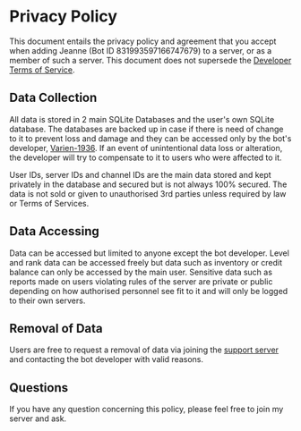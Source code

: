 # Privacy Policy

This document entails the privacy policy and agreement that you accept when adding Jeanne (Bot ID 831993597166747679) to a server, or as a member of such a server. This document does not supersede the [Developer Terms of Service](https://discordapp.com/developers/docs/legal).

## Data Collection

All data is stored in 2 main SQLite Databases and the user's own SQLite database. The databases are backed up in case if there is need of change to it to prevent loss and damage and they can be accessed only by the bot's developer, [Varien-1936](https://github.com/Varien-1936). If an event of unintentional data loss or alteration, the developer will try to compensate to it to users who were affected to it.

User IDs, server IDs and channel IDs are the main data stored and kept privately in the database and secured but is not always 100% secured. The data is not sold or given to unauthorised 3rd parties unless required by law or Terms of Services.

## Data Accessing

Data can be accessed but limited to anyone except the bot developer. Level and rank data can be accessed freely but data such as inventory or credit balance can only be accessed by the main user. Sensitive data such as reports made on users violating rules of the server are private or public depending on how authorised personnel see fit to it and will only be logged to their own servers.

## Removal of Data

Users are free to request a removal of data via joining the [support server](https://dsc.gg/varien) and contacting the bot developer with valid reasons.

## Questions

If you have any question concerning this policy, please feel free to join my server and ask.
